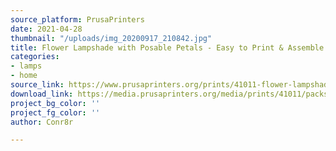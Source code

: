 ```yaml
---
source_platform: PrusaPrinters
date: 2021-04-28
thumbnail: "/uploads/img_20200917_210842.jpg"
title: Flower Lampshade with Posable Petals - Easy to Print & Assemble
categories:
- lamps
- home
source_link: https://www.prusaprinters.org/prints/41011-flower-lampshade-with-posable-petals-easy-to-print
download_link: https://media.prusaprinters.org/media/prints/41011/packs/117671_e5853300-bede-40cb-ac0a-fddb3e9aafae/flower-lampshade-with-posable-petals-easy-to-print-assemble-model_files.zip#_ga=2.140623542.529317066.1619385758-1521836024.1614377370
project_bg_color: ''
project_fg_color: ''
author: Conr8r

---
```

